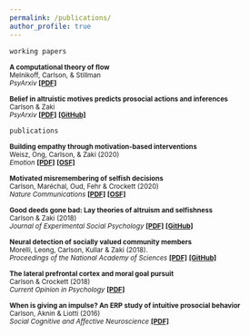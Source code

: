 ```yaml
---
permalink: /publications/
author_profile: true
---   
```


`working papers`    

<sub><b>A computational theory of flow</b>   
Melnikoff, Carlson, & Stillman  
 *PsyArxiv* [<b>[PDF]</b>](https://psyarxiv.com/9q3jd/) 


<sub><b>Belief in altruistic motives predicts prosocial actions and inferences</b>     
Carlson & Zaki   
*PsyArxiv* [<b>[PDF]</b>](https://psyarxiv.com/sa6q8/) [<b>[GitHub]</b>](https://github.com/carlsonrw/belief_altMotives)</sub>  
  
  
  
`publications` 

<sub><b>Building empathy through motivation-based interventions</b>   
Weisz, Ong, Carlson, & Zaki (2020)  
 *Emotion* [<b>[PDF]</b>](http://ssnl.stanford.edu/sites/default/files/pdf/weisz_empathyIntervention_inPress.pdf?) [<b>[OSF]</b>](https://osf.io/f4czb/) </sub>
 

<sub><b>Motivated misremembering of selfish decisions</b>   
Carlson, Maréchal, Oud, Fehr & Crockett (2020)  
 *Nature Communications*  [<b>[PDF]</b>](https://rdcu.be/b3UvR) [<b>[OSF]</b>](https://osf.io/pzwt7/) </sub>
 

<sub><b>Good deeds gone bad: Lay theories of altruism and selfishness</b>     
Carlson & Zaki (2018)  
*Journal of Experimental Social Psychology* [<b>[PDF]</b>](http://ssnl.stanford.edu/sites/default/files/pdf/carlson_2018_layTheories.pdf?width=85%&height=85%&iframe=true) [<b>[GitHub]</b>](https://github.com/carlsonrw/layTheories_altruism)</sub>  

 
<sub><b>Neural detection of socially valued community members</b>    
 Morelli, Leong, Carlson, Kullar & Zaki (2018).  
*Proceedings of the National Academy of Sciences*  [<b>[PDF]</b>](http://ssnl.stanford.edu/sites/default/files/pdf/morelli_2018_valuedCommunity.pdf?width=85%&height=85%&iframe=true) [<b>[GitHub]</b>](https://github.com/esclabUIC/NetworkFMRI)</sub> 


<sub><b>The lateral prefrontal cortex and moral goal pursuit</b>     
Carlson & Crockett (2018)  
*Current Opinion in Psychology*  [<b>[PDF]</b>](https://static1.squarespace.com/static/538ca3ade4b090f9ef331978/t/5bc8db67e5e5f0da97432b84/1539890024330/1-s2.0-S2352250X18300034-main.pdf)</sub>  


<sub><b>When is giving an impulse? An ERP study of intuitive prosocial behavior</b>   
Carlson, Aknin & Liotti (2016)  
*Social Cognitive and Affective Neuroscience*  [<b>[PDF]</b>](https://academic.oup.com/scan/article-pdf/11/7/1121/27103123/nsv077.pdf)</sub>  
